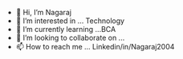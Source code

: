 - 👋 Hi, I’m Nagaraj
- 👀 I’m interested in ... Technology
- 🌱 I’m currently learning ...BCA
- 💞️ I’m looking to collaborate on ... 
- 📫 How to reach me ... Linkedin/in/Nagaraj2004

<!---
V-Nagaraj/V-Nagaraj is a ✨ special ✨ repository because its `README.md` (this file) appears on your GitHub profile.
You can click the Preview link to take a look at your changes.
--->

